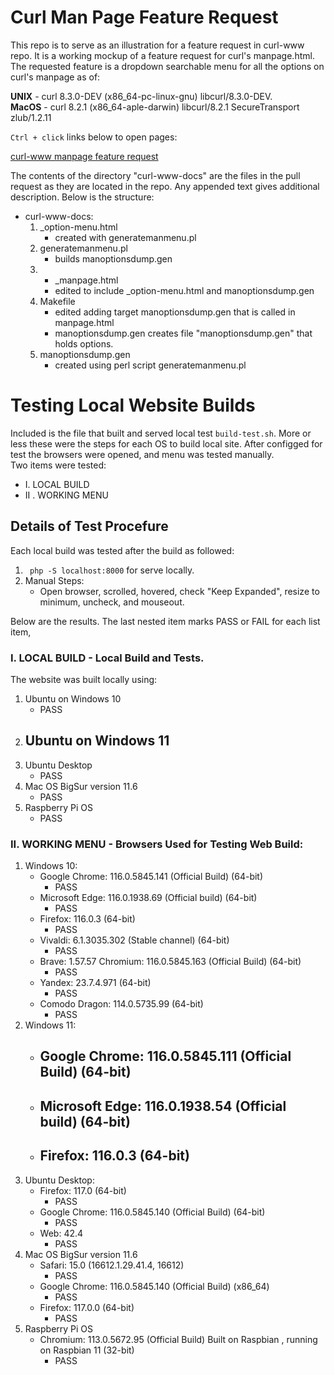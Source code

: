 # Curl Man Page Feature Request

This repo is to serve as an illustration for
a feature request in curl-www repo. It is a working
mockup of a feature request for curl's manpage.html. 
The requested feature is a dropdown searchable menu 
for all the options on curl's manpage as of: <br/>

**UNIX** - curl 8.3.0-DEV (x86_64-pc-linux-gnu) libcurl/8.3.0-DEV. <br/>
**MacOS** - curl 8.2.1 (x86_64-aple-darwin) libcurl/8.2.1 SecureTransport zlub/1.2.11 <br/>

`Ctrl + click` links below to open pages:

[curl-www manpage feature request](https://jhauga.github.io/curl-manpage/) <br/>

The contents of the directory "curl-www-docs" are the
files in the pull request as they are located in the 
repo. Any appended text gives additional description.
Below is the structure: </br>
  - curl-www-docs:
    1. _option-menu.html
       - created with generatemanmenu.pl        
    2. generatemanmenu.pl
       - builds manoptionsdump.gen
    3. - _manpage.html 
       - edited to include _option-menu.html and manoptionsdump.gen
    4. Makefile
       - edited adding target manoptionsdump.gen that is called in manpage.html
       - manoptionsdump.gen creates file "manoptionsdump.gen" that holds options.
    5. manoptionsdump.gen
       - created using perl script generatemanmenu.pl         

# Testing Local Website Builds
Included is the file that built and served local test ``build-test.sh``. 
More or less these were the steps for each OS to build local site.
After configged for test the browsers were opened, and menu 
was tested manually. <br/>
Two items were tested: <br/>
- I. LOCAL BUILD
- II . WORKING MENU

## Details of Test Procefure
Each local build was tested after the build as followed:
1. `` php -S localhost:8000`` for serve locally.
2. Manual Steps:
   - Open browser, scrolled, hovered, check "Keep Expanded", resize to minimum, uncheck, and mouseout.

Below are the results. The last nested item marks PASS or FAIL 
for each list item,
### I. LOCAL BUILD - Local Build and Tests.
The website was built locally using:
1. Ubuntu on Windows 10
   - PASS
2. Ubuntu on Windows 11
   - 
3. Ubuntu Desktop
   - PASS
4. Mac OS BigSur version 11.6
   - PASS
5. Raspberry Pi OS
   - PASS

### II. WORKING MENU - Browsers Used for Testing Web Build:
1. Windows 10:
   - Google Chrome: 116.0.5845.141 (Official Build) (64-bit)
     - PASS
   - Microsoft Edge: 116.0.1938.69 (Official build) (64-bit)
     - PASS
   - Firefox: 116.0.3 (64-bit)
     - PASS
   - Vivaldi: 6.1.3035.302 (Stable channel) (64-bit) 
     - PASS
   - Brave: 1.57.57 Chromium: 116.0.5845.163 (Official Build) (64-bit)
     - PASS
   - Yandex: 23.7.4.971 (64-bit)
     - PASS
   - Comodo Dragon: 114.0.5735.99 (64-bit)
     - PASS
2. Windows 11:
   - Google Chrome: 116.0.5845.111 (Official Build) (64-bit)
     - 
   - Microsoft Edge: 116.0.1938.54 (Official build) (64-bit)
     - 
   - Firefox: 116.0.3 (64-bit)
     - 
3. Ubuntu Desktop:
   - Firefox: 117.0 (64-bit)
     - PASS
   - Google Chrome: 116.0.5845.140 (Official Build) (64-bit)
     - PASS
   - Web: 42.4
     - PASS
4. Mac OS BigSur version 11.6
   - Safari: 15.0 (16612.1.29.41.4, 16612)
     - PASS
   - Google Chrome: 116.0.5845.140 (Official Build) (x86_64)
     - PASS
   - Firefox: 117.0.0 (64-bit)
     - PASS
5. Raspberry Pi OS
   - Chromium: 113.0.5672.95 (Official Build) Built on Raspbian , running on Raspbian 11 (32-bit)
     - PASS
